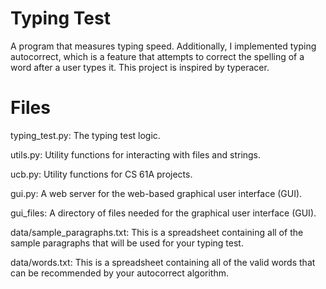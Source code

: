 # Typing Test

A program that measures typing speed. Additionally, I implemented typing autocorrect, which is a feature that attempts to correct the spelling of a word after a user types it. This project is inspired by typeracer.

# Files

typing_test.py: The typing test logic.

utils.py: Utility functions for interacting with files and strings.

ucb.py: Utility functions for CS 61A projects.

gui.py: A web server for the web-based graphical user interface (GUI).

gui_files: A directory of files needed for the graphical user interface (GUI).

data/sample_paragraphs.txt: This is a spreadsheet containing all of the sample paragraphs that will be used for your typing test.

data/words.txt: This is a spreadsheet containing all of the valid words that can be recommended by your autocorrect algorithm.
